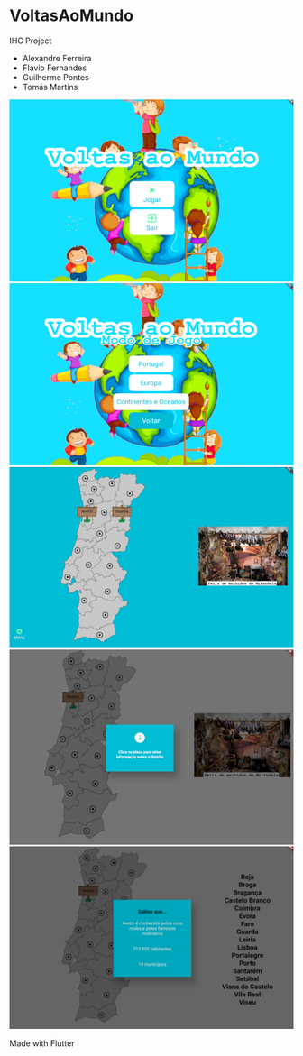 # VoltasAoMundo
IHC Project

- Alexandre Ferreira
- Flávio Fernandes
- Guilherme Pontes
- Tomás Martins

![alt text](https://github.com/flavioafernandes/VoltasAoMundo/blob/master/mainpage.png?raw=true)
![alt text](https://github.com/flavioafernandes/VoltasAoMundo/blob/master/secondpage.png?raw=true)
![alt text](https://github.com/flavioafernandes/VoltasAoMundo/blob/master/portugal.png?raw=true)
![alt text](https://github.com/flavioafernandes/VoltasAoMundo/blob/master/info.png?raw=true)
![alt text](https://github.com/flavioafernandes/VoltasAoMundo/blob/master/info2.png?raw=true)

Made with Flutter 
